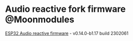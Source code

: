 # Audio reactive fork firmware @Moonmodules

[ESP32 Audio reactive firmware](https://github.com/srg74/WLED-wemos-shield/tree/master/resources/Firmware/@MoonModules/v0.14.0-b1.17) - v0.14.0-b1.17 build 2302061
